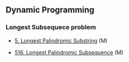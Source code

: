 ## Dynamic Programming
### Longest Subsequece problem
- [5. Longest Palindromic Substring](Solutions/5.LongestPalindromicSubstring.py) (M)

- [516. Longest Palindromic Subsequence](Solutions/516.LongestPalindromicSubsequence.py) (M)
